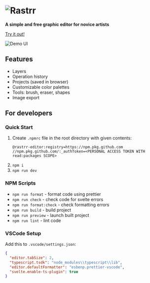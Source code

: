 # ![Rastrr](https://rastrr.ru/github/rastrr-title-logo.svg?v=1)

**A simple and free graphic editor for novice artists** 

[Try it out!](https://rastrr.ru/)

![Demo UI](https://rastrr.ru/github/demo.png?v=1)

## Features

- Layers
- Operation history
- Projects (saved in browser)
- Customizable color palettes
- Tools: brush, eraser, shapes
- Image export

## For developers

### Quick Start

1. Create `.npmrc` file in the root directory with given contents:
   ```
   @rastrr-editor:registry=https://npm.pkg.github.com
   //npm.pkg.github.com/:_authToken=<PERSONAL ACCESS TOKEN WITH read:packages SCOPE>
   ```
2. `npm i`
3. `npm run dev`

### NPM Scripts

- `npm run format` - format code using prettier
- `npm run check` - check code for svelte errors
- `npm run format:check` - check formatting errors
- `npm run build` - build project
- `npm run preview` - launch built project
- `npm run lint` - lint code

### VSCode Setup

Add this to `.vscode/settings.json`:

```JSON
{
  "editor.tabSize": 2,
  "typescript.tsdk": "node_modules\\typescript\\lib",
  "editor.defaultFormatter": "esbenp.prettier-vscode",
  "svelte.enable-ts-plugin": true
}
```
